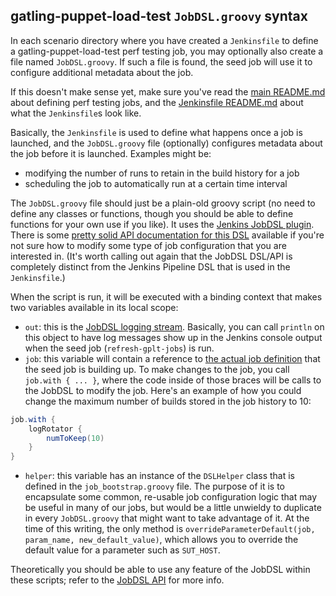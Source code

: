 ## gatling-puppet-load-test `JobDSL.groovy` syntax

In each scenario directory where you have created a `Jenkinsfile` to define a
gatling-puppet-load-test perf testing job, you may optionally also create a file
named `JobDSL.groovy`.  If such a file is found, the seed job will use it to
configure additional metadata about the job.

If this doesn't make sense yet, make sure you've read the [main README.md](./README.md)
about defining perf testing jobs, and the [Jenkinsfile README.md](./README_JENKINSFILE_SYNTAX.md)
about what the `Jenkinsfile`s look like.

Basically, the `Jenkinsfile` is used to define what happens once a job is
launched, and the `JobDSL.groovy` file (optionally) configures metadata about the
job before it is launched.  Examples might be:

* modifying the number of runs to retain in the build history for a job
* scheduling the job to automatically run at a certain time interval

The `JobDSL.groovy` file should just be a plain-old groovy script (no need to
define any classes or functions, though you should be able to define functions
for your own use if you like).  It uses the [Jenkins JobDSL plugin](https://github.com/jenkinsci/job-dsl-plugin/wiki).
There is some [pretty solid API documentation for this DSL](https://jenkinsci.github.io/job-dsl-plugin/)
available if you're not sure how to modify some type of job configuration that
you are interested in.  (It's worth calling out again that the JobDSL DSL/API
is completely distinct from the Jenkins Pipeline DSL that is used in the
`Jenkinsfile`.)

When the script is run, it will be executed with
a binding context that makes two variables available in its local scope:

* `out`: this is the [JobDSL logging stream](https://github.com/jenkinsci/job-dsl-plugin/wiki/Job-DSL-Commands#logging).
  Basically, you can call `println` on this object to have log messages show up
  in the Jenkins console output when the seed job (`refresh-gplt-jobs`) is run.
* `job`: this variable will contain a reference to
  [the actual job definition](https://github.com/jenkinsci/job-dsl-plugin/wiki/Job-DSL-Commands#job)
  that the seed job is building up.  To make changes to the job, you call `job.with { ... }`, where the code inside
  of those braces will be calls to the JobDSL to modify the job.  Here's an example of how you could change the
  maximum number of builds stored in the job history to 10:

```groovy
job.with {
    logRotator {
        numToKeep(10)
    }
}
```

* `helper`: this variable has an instance of the `DSLHelper` class that is defined in the `job_bootstrap.groovy` file.
  The purpose of it is to encapsulate some common, re-usable job configuration logic that may be useful in many of our
  jobs, but would be a little unwieldy to duplicate in every `JobDSL.groovy` that might want to take advantage of it.
  At the time of this writing, the only method is `overrideParameterDefault(job, param_name, new_default_value)`, which
  allows you to override the default value for a parameter such as `SUT_HOST`.

Theoretically you should be able to use any feature of the JobDSL within these scripts; refer to the
[JobDSL API](https://jenkinsci.github.io/job-dsl-plugin/) for more info.
